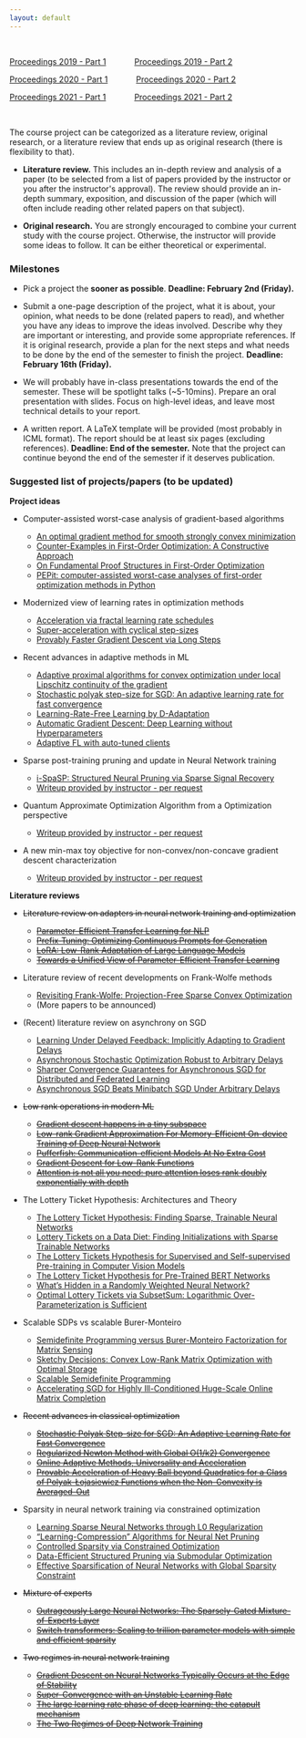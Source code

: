 ```yaml
---
layout: default
---
```


&nbsp;

[Proceedings 2019 - Part 1](/schedule/images/Proceedings2019_Part1.pdf) &emsp;&emsp;&emsp;   [Proceedings 2019 - Part 2](/schedule/images/Proceedings2019_Part2.pdf)

[Proceedings 2020 - Part 1](/schedule/images/Proceedings2020_Part1.pdf) &emsp;&emsp;&emsp;   [Proceedings 2020 - Part 2](/schedule/images/Proceedings2020_Part2.pdf)

[Proceedings 2021 - Part 1](/schedule/images/Proceedings2021_Part1.pdf) &emsp;&emsp;&emsp;   [Proceedings 2021 - Part 2](/schedule/images/Proceedings2021_Part2.pdf)

&nbsp;

The course project can be categorized as a literature review, original research, or a literature review that ends up as original research (there is flexibility to that).

- **Literature review.** This includes an in-depth review and analysis of a paper (to be selected from a list of papers provided by the instructor or you after the instructor's approval). The review should provide an in-depth summary, exposition, and discussion of the paper (which will often include reading other related papers on that subject).

- **Original research.** You are strongly encouraged to combine your current study with the course project. Otherwise, the instructor will provide some ideas to follow. It can be either theoretical or experimental. 

### Milestones

- Pick a project the **sooner as possible**. **Deadline: February 2nd (Friday).**

- Submit a one-page description of the project, what it is about, your opinion, what needs to be done (related papers to read), and whether you have any ideas to improve the ideas involved. Describe why they are important or interesting, and provide some appropriate references. If it is original research, provide a plan for the next steps and what needs to be done by the end of the semester to finish the project. **Deadline: February 16th (Friday).**

- We will probably have in-class presentations towards the end of the semester. These will be spotlight talks (~5-10mins). Prepare an oral presentation with slides. Focus on high-level ideas, and leave most technical details to your report.

- A written report. A LaTeX template will be provided (most probably in ICML format). The report should be at least six pages (excluding references). **Deadline: End of the semester.** Note that the project can continue beyond the end of the semester if it deserves publication.

### Suggested list of projects/papers (to be updated)

**Project ideas**
  
- Computer-assisted worst-case analysis of gradient-based algorithms
  - [An optimal gradient method for smooth strongly convex minimization](https://arxiv.org/pdf/2101.09741.pdf)
  - [Counter-Examples in First-Order Optimization: A Constructive Approach](https://arxiv.org/pdf/2303.10503.pdf)
  - [On Fundamental Proof Structures in First-Order Optimization](https://arxiv.org/pdf/2310.02015.pdf)
  - [PEPit: computer-assisted worst-case analyses of first-order optimization methods in Python](https://arxiv.org/pdf/2201.04040.pdf)

- Modernized view of learning rates in optimization methods
  - [Acceleration via fractal learning rate schedules](https://proceedings.mlr.press/v139/agarwal21a/agarwal21a.pdf)
  - [Super-acceleration with cyclical step-sizes](https://proceedings.mlr.press/v151/goujaud22a/goujaud22a.pdf)
  - [Provably Faster Gradient Descent via Long Steps](https://arxiv.org/pdf/2307.06324.pdf)

- Recent advances in adaptive methods in ML
  - [Adaptive proximal algorithms for convex optimization under local Lipschitz continuity of the gradient](https://arxiv.org/pdf/2301.04431.pdf)
  - [Stochastic polyak step-size for SGD: An adaptive learning rate for fast convergence](https://arxiv.org/pdf/2002.10542.pdf)
  - [Learning-Rate-Free Learning by D-Adaptation](https://arxiv.org/pdf/2301.07733.pdf)
  - [Automatic Gradient Descent: Deep Learning without Hyperparameters](https://arxiv.org/pdf/2304.05187.pdf)
  - [Adaptive FL with auto-tuned clients](https://arxiv.org/pdf/2306.11201.pdf)
  
- Sparse post-training pruning and update in Neural Network training
  - [i-SpaSP: Structured Neural Pruning via Sparse Signal Recovery](https://arxiv.org/pdf/2112.04905.pdf)
  - [Writeup provided by instructor - per request]()

- Quantum Approximate Optimization Algorithm from a Optimization perspective
  - [Writeup provided by instructor - per request]()

- A new min-max toy objective for non-convex/non-concave gradient descent characterization
  - [Writeup provided by instructor - per request]()

**Literature reviews**

- ~~Literature review on adapters in neural network training and optimization~~
  - ~~[Parameter-Efficient Transfer Learning for NLP](https://arxiv.org/pdf/1902.00751.pdf)~~
  - ~~[Prefix-Tuning: Optimizing Continuous Prompts for Generation](https://arxiv.org/pdf/2101.00190.pdf)~~
  - ~~[LoRA: Low-Rank Adaptation of Large Language Models](https://arxiv.org/pdf/2106.09685.pdf)~~
  - ~~[Towards a Unified View of Parameter-Efficient Transfer Learning](https://arxiv.org/pdf/2110.04366.pdf)~~

- Literature review of recent developments on Frank-Wolfe methods
  - [Revisiting Frank-Wolfe: Projection-Free Sparse Convex Optimization](http://m8j.net/math/revisited-FW.pdf)
  - (More papers to be announced)
  
- (Recent) literature review on asynchrony on SGD
  - [Learning Under Delayed Feedback: Implicitly Adapting to Gradient Delays](https://arxiv.org/pdf/2106.12261.pdf)
  - [Asynchronous Stochastic Optimization Robust to Arbitrary Delays](https://proceedings.neurips.cc/paper/2021/file/4b85256c4881edb6c0776df5d81f6236-Paper.pdf)
  - [Sharper Convergence Guarantees for Asynchronous SGD for Distributed and Federated Learning](https://arxiv.org/pdf/2206.08307.pdf)
  - [Asynchronous SGD Beats Minibatch SGD Under Arbitrary Delays](https://arxiv.org/pdf/2206.07638.pdf)

- ~~Low rank operations in modern ML~~
  - ~~[Gradient descent happens in a tiny subspace](https://arxiv.org/pdf/1812.04754.pdf)~~
  - ~~[Low-rank Gradient Approximation For Memory-Efficient On-device Training of Deep Neural Network](https://arxiv.org/pdf/2001.08885.pdf)~~
  - ~~[Pufferfish: Communication-efficient Models At No Extra Cost](https://arxiv.org/pdf/2103.03936.pdf)~~
  - ~~[Gradient Descent for Low-Rank Functions](https://arxiv.org/pdf/2206.08257.pdf)~~
  - ~~[Attention is not all you need: pure attention loses rank doubly exponentially with depth](https://arxiv.org/pdf/2103.03404.pdf)~~

- The Lottery Ticket Hypothesis: Architectures and Theory
  - [The Lottery Ticket Hypothesis: Finding Sparse, Trainable Neural Networks](https://arxiv.org/pdf/1803.03635.pdf)
  - [Lottery Tickets on a Data Diet: Finding Initializations with Sparse Trainable Networks](https://arxiv.org/pdf/2206.01278.pdf)
  - [The Lottery Tickets Hypothesis for Supervised and Self-supervised Pre-training in Computer Vision Models](https://openaccess.thecvf.com/content/CVPR2021/papers/Chen_The_Lottery_Tickets_Hypothesis_for_Supervised_and_Self-Supervised_Pre-Training_in_CVPR_2021_paper.pdf)
  - [The Lottery Ticket Hypothesis for Pre-Trained BERT Networks](https://proceedings.neurips.cc/paper/2020/file/b6af2c9703f203a2794be03d443af2e3-Paper.pdf)
  - [What’s Hidden in a Randomly Weighted Neural Network?](https://arxiv.org/pdf/1911.13299.pdf)
  - [Optimal Lottery Tickets via SubsetSum: Logarithmic Over-Parameterization is Sufficient](https://proceedings.neurips.cc/paper/2020/file/1b742ae215adf18b75449c6e272fd92d-Paper.pdf)

- Scalable SDPs vs scalable Burer-Monteiro
  - [Semidefinite Programming versus Burer-Monteiro Factorization for Matrix Sensing](https://arxiv.org/pdf/2208.07469.pdf)
  - [Sketchy Decisions: Convex Low-Rank Matrix Optimization with Optimal Storage](https://arxiv.org/pdf/1702.06838.pdf)
  - [Scalable Semidefinite Programming](https://arxiv.org/pdf/1912.02949.pdf)
  - [Accelerating SGD for Highly Ill-Conditioned Huge-Scale Online Matrix Completion](https://arxiv.org/pdf/2208.11246.pdf)

- ~~Recent advances in classical optimization~~
  - ~~[Stochastic Polyak Step-size for SGD: An Adaptive Learning Rate for Fast Convergence](https://arxiv.org/pdf/2002.10542.pdf)~~
  - ~~[Regularized Newton Method with Global O(1/k2) Convergence](https://arxiv.org/pdf/2112.02089.pdf)~~
  - ~~[Online Adaptive Methods, Universality and Acceleration](https://arxiv.org/pdf/1809.02864.pdf)~~
  - ~~[Provable Acceleration of Heavy Ball beyond Quadratics for a Class of Polyak-Łojasiewicz Functions when the Non-Convexity is Averaged-Out](https://arxiv.org/pdf/2206.11872.pdf)~~

- Sparsity in neural network training via constrained optimization
  - [Learning Sparse Neural Networks through L0 Regularization](https://arxiv.org/pdf/1712.01312.pdf)
  - [“Learning-Compression” Algorithms for Neural Net Pruning](https://faculty.ucmerced.edu/mcarreira-perpinan/papers/cvpr18.pdf)
  - [Controlled Sparsity via Constrained Optimization](https://arxiv.org/pdf/2208.04425.pdf)
  - [Data-Efficient Structured Pruning via Submodular Optimization](https://arxiv.org/pdf/2203.04940.pdf)
  - [Effective Sparsification of Neural Networks with Global Sparsity Constraint](https://arxiv.org/pdf/2105.01571.pdf)

- ~~Mixture of experts~~
  - ~~[Outrageously Large Neural Networks: The Sparsely-Gated Mixture-of-Experts Layer](https://arxiv.org/pdf/1701.06538.pdf)~~
  - ~~[Switch transformers: Scaling to trillion parameter models with simple and efficient sparsity](https://arxiv.org/pdf/2101.03961.pdf)~~

- ~~Two regimes in neural network training~~
  - ~~[Gradient Descent on Neural Networks Typically Occurs at the Edge of Stability](https://arxiv.org/pdf/2103.00065.pdf)~~
  - ~~[Super-Convergence with an Unstable Learning Rate](https://arxiv.org/pdf/2102.10734.pdf)~~
  - ~~[The large learning rate phase of deep learning: the catapult mechanism](https://arxiv.org/pdf/2003.02218.pdf)~~
  - ~~[The Two Regimes of Deep Network Training](https://arxiv.org/pdf/2002.10376.pdf)~~

  
      
&nbsp;
&nbsp;
